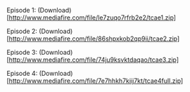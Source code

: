Episode 1: (Download)[http://www.mediafire.com/file/le7zuqo7rfrb2e2/tcae1.zip]

Episode 2: (Download)[http://www.mediafire.com/file/86shpxkob2qp9ii/tcae2.zip]

Episode 3: (Download)[http://www.mediafire.com/file/74ju9ksvktdaqao/tcae3.zip]

Episode 4: (Download)[http://www.mediafire.com/file/7e7hhkh7kiij7kt/tcae4full.zip]
